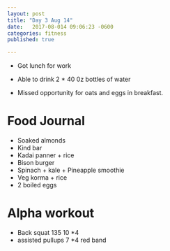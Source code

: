 ```yaml
---
layout: post
title: "Day 3 Aug 14"
date:   2017-08-014 09:06:23 -0600
categories: fitness
published: true

---
```


* Got lunch for work
* Able to drink 2 * 40 0z bottles of water 
 
 
* Missed opportunity for oats and eggs in breakfast. 





# Food Journal 

* Soaked almonds
* Kind bar
* Kadai panner + rice
* Bison burger
* Spinach + kale + Pineapple smoothie
* Veg korma + rice
* 2 boiled eggs

# Alpha workout

* Back squat 135  10 *4
* assisted pullups 7 *4 red band
